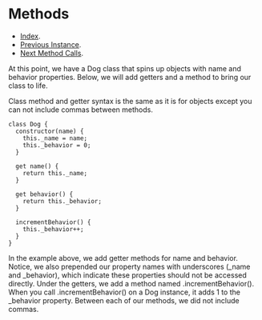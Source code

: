 # Methods #

- [Index](https://github.com/Andy-Donegan/CodeCademy/tree/main/Js/Learn%20Intermediate%20Js/Classes).
- [Previous Instance](https://github.com/Andy-Donegan/CodeCademy/tree/main/Js/Learn%20Intermediate%20Js/Classes/Instance).
- [Next Method Calls](https://github.com/Andy-Donegan/CodeCademy/tree/main/Js/Learn%20Intermediate%20Js/Classes/MethodCalls).

At this point, we have a Dog class that spins up objects with name and behavior properties. Below, we will add getters and a method to bring our class to life.

Class method and getter syntax is the same as it is for objects except you can not include commas between methods.
```
class Dog {
  constructor(name) {
    this._name = name;
    this._behavior = 0;
  }
 
  get name() {
    return this._name;
  }
 
  get behavior() {
    return this._behavior;
  }
 
  incrementBehavior() {
    this._behavior++;
  }
}
```
In the example above, we add getter methods for name and behavior. Notice, we also prepended our property names with underscores (_name and _behavior), which indicate these properties should not be accessed directly. Under the getters, we add a method named .incrementBehavior(). When you call .incrementBehavior() on a Dog instance, it adds 1 to the _behavior property. Between each of our methods, we did not include commas.